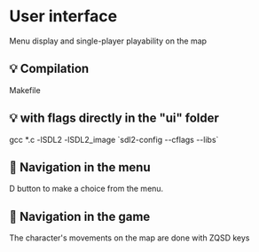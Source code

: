 # User interface
Menu display and single-player playability on the map

## :bulb: Compilation
Makefile

## :bulb: with flags directly in the "ui" folder
gcc *.c -lSDL2 -lSDL2_image \`sdl2-config --cflags --libs\`

## :pencil: Navigation in the menu
D button to make a choice from the menu.

## :pencil: Navigation in the game
The character's movements on the map are done with ZQSD keys
